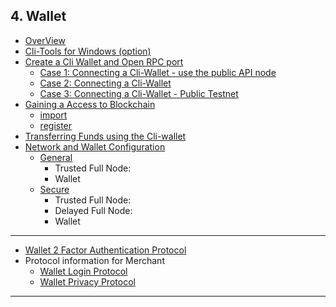 ## 4. Wallet

- [OverView](/developers/4_wallet/cli_wallet.md#contents)
- [Cli-Tools for Windows (option)](/developers/4_wallet/cli_wallet.md#cli-tools-for-windows-option)
- [Create a Cli Wallet and Open RPC port](/developers/4_wallet/cli_wallet.md#create-a-cli-wallet-and-open-rpc-port)
   - [Case 1: Connecting a Cli-Wallet - use the public API node](/developers/4_wallet/cli_wallet.md#case-1-connecting-a-cli-wallet)
   - [Case 2: Connecting a Cli-Wallet](/developers/4_wallet/cli_wallet.md#case-2-connecting-a-cli-wallet)
   - [Case 3: Connecting a Cli-Wallet - Public Testnet](/developers/4_wallet/cli_wallet.md#case-3-connecting-a-cli-wallet-in-public-testnet)
- [Gaining a Access to Blockchain](/developers/4_wallet/cli_wallet.md#gaining-access-to-blockchain)
   - [import](/developers/4_wallet/cli_wallet.md#import)
   - [register](/developers/4_wallet/cli_wallet.md#register)
- [Transferring  Funds using the Cli-wallet](/developers/4_wallet/cli_wallet.md#transferring-funds-using-the-cli-wallet)
- [Network and Wallet Configuration](/developers/4_wallet/wallet_network.md#network-and-wallet-configuration)
   - [General](/developers/4_wallet/network_wallet.md#network-setups)
      - Trusted Full Node:
      - Wallet
   - [Secure](/developers/4_wallet/wallet_network.md#secure-network-and-wallet-configuration)
      - Trusted Full Node:
      - Delayed Full Node:
      - Wallet

***

- [Wallet 2 Factor Authentication Protocol](https://github.com/cedar-book/btsdoc-portal/blob/master/developers/4_wallet/wallet_2factor_auth_protocol.md#wallet-2-factor-authentication-protocol)
- Protocol information for Merchant
   - [Wallet Login Protocol](/developers/4_wallet/merchant_login.md#merchant)
   - [Wallet Privacy Protocol](/developers/4_wallet/merchant_privacy.md#merchant)
   
   
***

